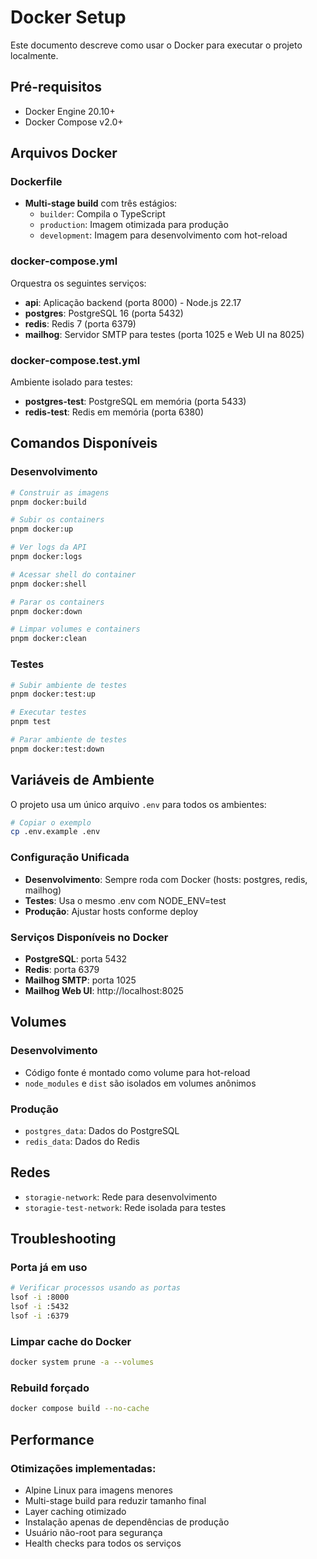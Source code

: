 # Docker Setup

Este documento descreve como usar o Docker para executar o projeto localmente.

## Pré-requisitos

- Docker Engine 20.10+
- Docker Compose v2.0+

## Arquivos Docker

### Dockerfile

- **Multi-stage build** com três estágios:
  - `builder`: Compila o TypeScript
  - `production`: Imagem otimizada para produção
  - `development`: Imagem para desenvolvimento com hot-reload

### docker-compose.yml

Orquestra os seguintes serviços:

- **api**: Aplicação backend (porta 8000) - Node.js 22.17
- **postgres**: PostgreSQL 16 (porta 5432)
- **redis**: Redis 7 (porta 6379)
- **mailhog**: Servidor SMTP para testes (porta 1025 e Web UI na 8025)

### docker-compose.test.yml

Ambiente isolado para testes:

- **postgres-test**: PostgreSQL em memória (porta 5433)
- **redis-test**: Redis em memória (porta 6380)

## Comandos Disponíveis

### Desenvolvimento

```bash
# Construir as imagens
pnpm docker:build

# Subir os containers
pnpm docker:up

# Ver logs da API
pnpm docker:logs

# Acessar shell do container
pnpm docker:shell

# Parar os containers
pnpm docker:down

# Limpar volumes e containers
pnpm docker:clean
```

### Testes

```bash
# Subir ambiente de testes
pnpm docker:test:up

# Executar testes
pnpm test

# Parar ambiente de testes
pnpm docker:test:down
```

## Variáveis de Ambiente

O projeto usa um único arquivo `.env` para todos os ambientes:

```bash
# Copiar o exemplo
cp .env.example .env
```

### Configuração Unificada

- **Desenvolvimento**: Sempre roda com Docker (hosts: postgres, redis, mailhog)
- **Testes**: Usa o mesmo .env com NODE_ENV=test
- **Produção**: Ajustar hosts conforme deploy

### Serviços Disponíveis no Docker

- **PostgreSQL**: porta 5432
- **Redis**: porta 6379
- **Mailhog SMTP**: porta 1025
- **Mailhog Web UI**: http://localhost:8025

## Volumes

### Desenvolvimento

- Código fonte é montado como volume para hot-reload
- `node_modules` e `dist` são isolados em volumes anônimos

### Produção

- `postgres_data`: Dados do PostgreSQL
- `redis_data`: Dados do Redis

## Redes

- `storagie-network`: Rede para desenvolvimento
- `storagie-test-network`: Rede isolada para testes

## Troubleshooting

### Porta já em uso

```bash
# Verificar processos usando as portas
lsof -i :8000
lsof -i :5432
lsof -i :6379
```

### Limpar cache do Docker

```bash
docker system prune -a --volumes
```

### Rebuild forçado

```bash
docker compose build --no-cache
```

## Performance

### Otimizações implementadas:

- Alpine Linux para imagens menores
- Multi-stage build para reduzir tamanho final
- Layer caching otimizado
- Instalação apenas de dependências de produção
- Usuário não-root para segurança
- Health checks para todos os serviços
